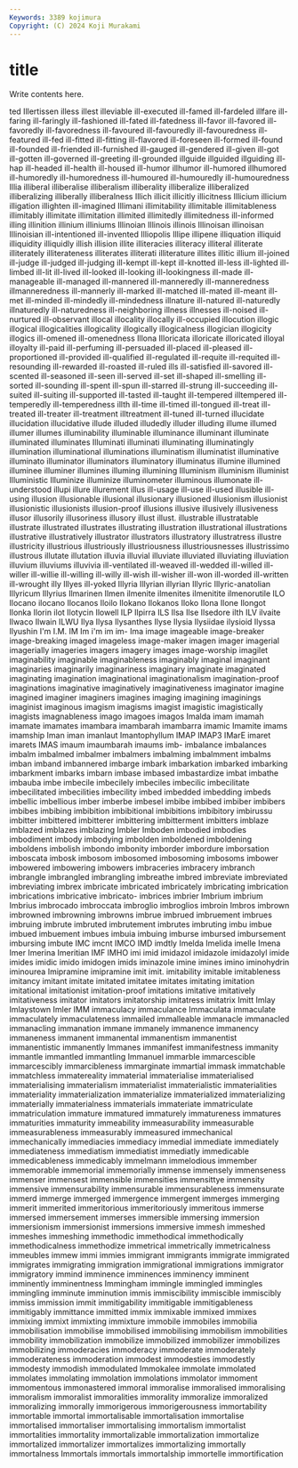 ```yaml
---
Keywords: 3389 kojimura
Copyright: (C) 2024 Koji Murakami
---
```


# title

Write contents here.



ted Illertissen illess illest
illeviable ill-executed ill-famed ill-fardeled illfare ill-faring ill-faringly ill-fashioned ill-fated ill-fatedness
ill-favor ill-favored ill-favoredly ill-favoredness ill-favoured ill-favouredly ill-favouredness ill-featured ill-fed ill-fitted
ill-fitting ill-flavored ill-foreseen ill-formed ill-found ill-founded ill-friended ill-furnished ill-gauged ill-gendered
ill-given ill-got ill-gotten ill-governed ill-greeting ill-grounded illguide illguided illguiding ill-hap
ill-headed ill-health ill-housed ill-humor illhumor ill-humored illhumored ill-humoredly ill-humoredness ill-humoured
ill-humouredly ill-humouredness Illia illiberal illiberalise illiberalism illiberality illiberalize illiberalized illiberalizing
illiberally illiberalness Illich illicit illicitly illicitness Illicium illicium illigation illighten
ill-imagined Illimani illimitability illimitable illimitableness illimitably illimitate illimitation illimited illimitedly
illimitedness ill-informed illing illinition illinium illiniums Illinoian Illinois illinois Illinoisan
illinoisan Illinoisian ill-intentioned ill-invented Illiopolis Illipe illipene illiquation illiquid illiquidity
illiquidly illish illision illite illiteracies illiteracy illiteral illiterate illiterately illiterateness
illiterates illiterati illiterature illites illitic illium ill-joined ill-judge ill-judged ill-judging
ill-kempt ill-kept ill-knotted ill-less ill-lighted ill-limbed ill-lit ill-lived ill-looked ill-looking
ill-lookingness ill-made ill-manageable ill-managed ill-mannered ill-manneredly ill-manneredness illmanneredness ill-mannerly ill-marked
ill-matched ill-mated ill-meant ill-met ill-minded ill-mindedly ill-mindedness illnature ill-natured ill-naturedly
illnaturedly ill-naturedness ill-neighboring illness illnesses ill-noised ill-nurtured ill-observant illocal illocality
illocally ill-occupied illocution illogic illogical illogicalities illogicality illogically illogicalness illogician
illogicity illogics ill-omened ill-omenedness Illona Illoricata illoricate illoricated illoyal illoyalty
ill-paid ill-perfuming ill-persuaded ill-placed ill-pleased ill-proportioned ill-provided ill-qualified ill-regulated ill-requite
ill-requited ill-resounding ill-rewarded ill-roasted ill-ruled ills ill-satisfied ill-savored ill-scented ill-seasoned
ill-seen ill-served ill-set ill-shaped ill-smelling ill-sorted ill-sounding ill-spent ill-spun ill-starred
ill-strung ill-succeeding ill-suited ill-suiting ill-supported ill-tasted ill-taught ill-tempered illtempered ill-temperedly
ill-temperedness illth ill-time ill-timed ill-tongued ill-treat ill-treated ill-treater ill-treatment illtreatment
ill-tuned ill-turned illucidate illucidation illucidative illude illuded illudedly illuder illuding
illume illumed illumer illumes illuminability illuminable illuminance illuminant illuminate illuminated
illuminates Illuminati illuminati illuminating illuminatingly illumination illuminational illuminations illuminatism illuminatist
illuminative illuminato illuminator illuminators illuminatory illuminatus illumine illumined illuminee illuminer
illumines illuming illumining Illuminism illuminism illuminist Illuministic Illuminize illuminize illuminometer
illuminous illumonate ill-understood illupi illure illurement illus ill-usage ill-use ill-used
illusible ill-using illusion illusionable illusional illusionary illusioned illusionism illusionist illusionistic
illusionists illusion-proof illusions illusive illusively illusiveness illusor illusorily illusoriness illusory
illust illust. illustrable illustratable illustrate illustrated illustrates illustrating illustration illustrational
illustrations illustrative illustratively illustrator illustrators illustratory illustratress illustre illustricity illustrious
illustriously illustriousness illustriousnesses illustrissimo illustrous illutate illutation illuvia illuvial illuviate
illuviated illuviating illuviation illuvium illuviums illuvivia ill-ventilated ill-weaved ill-wedded ill-willed
ill-willer ill-willie ill-willing ill-willy ill-wish ill-wisher ill-won ill-worded ill-written ill-wrought
illy Illyes ill-yoked Illyria Illyrian illyrian Illyric Illyric-anatolian Illyricum Illyrius
Ilmarinen Ilmen ilmenite ilmenites ilmenitite ilmenorutile ILO Ilocano ilocano Ilocanos
Iloilo Ilokano Ilokanos Iloko Ilona Ilone Ilongot Ilonka Ilorin ilot
Ilotycin Ilowell ILP Ilpirra ILS Ilsa Ilse Ilsedore ilth ILV
ilvaite Ilwaco Ilwain ILWU Ilya Ilysa Ilysanthes Ilyse Ilysia Ilysiidae
ilysioid Ilyssa Ilyushin I'm I.M. IM Im i'm im im-
Ima image imageable image-breaker image-breaking imaged imageless image-maker imagen imager
imagerial imagerially imageries imagers imagery images image-worship imagilet imaginability imaginable
imaginableness imaginably imaginal imaginant imaginaries imaginarily imaginariness imaginary imaginate imaginated
imaginating imagination imaginational imaginationalism imagination-proof imaginations imaginative imaginatively imaginativeness imaginator
imagine imagined imaginer imaginers imagines imaging imagining imaginings imaginist imaginous
imagism imagisms imagist imagistic imagistically imagists imagnableness imago imagoes imagos
Imalda imam imamah imamate imamates imambara imambarah imambarra imamic Imamite
imams imamship Iman iman imanlaut Imantophyllum IMAP IMAP3 IMarE imaret
imarets IMAS imaum imaumbarah imaums imb- imbalance imbalances imbalm imbalmed
imbalmer imbalmers imbalming imbalmment imbalms imban imband imbannered imbarge imbark
imbarkation imbarked imbarking imbarkment imbarks imbarn imbase imbased imbastardize imbat
imbathe imbauba imbe imbecile imbecilely imbeciles imbecilic imbecilitate imbecilitated imbecilities
imbecility imbed imbedded imbedding imbeds imbellic imbellious imber imberbe imbesel
imbibe imbibed imbiber imbibers imbibes imbibing imbibition imbibitional imbibitions imbibitory
imbirussu imbitter imbittered imbitterer imbittering imbitterment imbitters imblaze imblazed imblazes
imblazing Imbler Imboden imbodied imbodies imbodiment imbody imbodying imbolden imboldened
imboldening imboldens imbolish imbondo imbonity imborder imbordure imborsation imboscata imbosk
imbosom imbosomed imbosoming imbosoms imbower imbowered imbowering imbowers imbraceries imbracery
imbranch imbrangle imbrangled imbrangling imbreathe imbred imbreviate imbreviated imbreviating imbrex
imbricate imbricated imbricately imbricating imbrication imbrications imbricative imbricato- imbrices imbrier
Imbrium imbrium Imbrius imbrocado imbroccata imbroglio imbroglios imbroin Imbros imbrown
imbrowned imbrowning imbrowns imbrue imbrued imbruement imbrues imbruing imbrute imbruted
imbrutement imbrutes imbruting imbu imbue imbued imbuement imbues imbuia imbuing
imburse imbursed imbursement imbursing imbute IMC imcnt IMCO IMD imdtly
Imelda Imelida imelle Imena Imer Imerina Imeritian IMF IMHO imi
imid imidazol imidazole imidazolyl imide imides imidic imido imidogen imids
iminazole imine imines imino iminohydrin iminourea Imipramine imipramine imit imit.
imitability imitable imitableness imitancy imitant imitate imitated imitatee imitates imitating
imitation imitational imitationist imitation-proof imitations imitative imitatively imitativeness imitator imitators
imitatorship imitatress imitatrix Imitt Imlay Imlaystown Imler IMM immaculacy immaculance
Immaculata immaculate immaculately immaculateness immailed immalleable immanacle immanacled immanacling immanation
immane immanely immanence immanency immaneness immanent immanental immanentism immanentist immanentistic
immanently Immanes immanifest immanifestness immanity immantle immantled immantling Immanuel immarble
immarcescible immarcescibly immarcibleness immarginate immartial immask immatchable immatchless immatereality immaterial
immaterialise immaterialised immaterialising immaterialism immaterialist immaterialistic immaterialities immateriality immaterialization immaterialize
immaterialized immaterializing immaterially immaterialness immaterials immateriate immatriculate immatriculation immature immatured
immaturely immatureness immatures immaturities immaturity immeability immeasurability immeasurable immeasurableness immeasurably
immeasured immechanical immechanically immediacies immediacy immedial immediate immediately immediateness immediatism
immediatist immediatly immedicable immedicableness immedicably immelmann immelodious immember immemorable immemorial
immemorially immense immensely immenseness immenser immensest immensible immensities immensittye immensity
immensive immensurability immensurable immensurableness immensurate immerd immerge immerged immergence immergent
immerges immerging immerit immerited immeritorious immeritoriously immeritous immerse immersed immersement
immerses immersible immersing immersion immersionism immersionist immersions immersive immesh immeshed
immeshes immeshing immethodic immethodical immethodically immethodicalness immethodize immetrical immetrically immetricalness
immeubles immew immi immies immigrant immigrants immigrate immigrated immigrates immigrating
immigration immigrational immigrations immigrator immigratory immind imminence imminences imminency imminent
imminently imminentness Immingham immingle immingled immingles immingling imminute imminution immis
immiscibility immiscible immiscibly immiss immission immit immitigability immitigable immitigableness immitigably
immittance immitted immix immixable immixed immixes immixing immixt immixting immixture
immobile immobiles immobilia immobilisation immobilise immobilised immobilising immobilism immobilities immobility
immobilization immobilize immobilized immobilizer immobilizes immobilizing immoderacies immoderacy immoderate immoderately
immoderateness immoderation immodest immodesties immodestly immodesty immodish immodulated Immokalee immolate
immolated immolates immolating immolation immolations immolator immoment immomentous immonastered immoral
immoralise immoralised immoralising immoralism immoralist immoralities immorality immoralize immoralized immoralizing
immorally immorigerous immorigerousness immortability immortable immortal immortalisable immortalisation immortalise immortalised
immortaliser immortalising immortalism immortalist immortalities immortality immortalizable immortalization immortalize immortalized
immortalizer immortalizes immortalizing immortally immortalness Immortals immortals immortalship immortelle immortification

